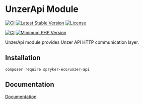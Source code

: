 # UnzerApi Module
[![CI](https://github.com/spryker-eco/unzer-api/actions/workflows/ci.yml/badge.svg)](https://github.com/spryker-eco/unzer-api/actions/workflows/ci.yml)
[![Latest Stable Version](https://poser.pugx.org/spryker-eco/unzer-api/v/stable.svg)](https://packagist.org/packages/spryker-eco/unzer-api)
[![License](https://img.shields.io/github/license/spryker-eco/unzer-api.svg?b=master)](https://github.com/spryker-eco/unzer-api)

[![CI](https://scrutinizer-ci.com/g/spryker-eco/unzer-api/badges/build.png?b=master)](https://scrutinizer-ci.com/g/spryker-eco/unzer-api/build-status/master)
[![Minimum PHP Version](https://img.shields.io/badge/php-%3E%3D%207.4-8892BF.svg)](https://php.net/)

UnzerApi module provides Unzer API HTTP communication layer.

## Installation
```
composer require spryker-eco/unzer-api
```
## Documentation
[Documentation](https://docs.spryker.com/docs/pbc/all/payment/unzer/unzer.html)
